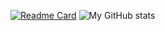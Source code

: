 [![Readme Card](https://github-readme-stats.vercel.app/api/pin/?username=anuraghazra&repo=github-readme-stats)](https://github.com/anuraghazra/github-readme-stats)
![My GitHub stats](https://github-readme-stats.vercel.app/api?username=essaJmahmood&show_icons=true&theme=onedark)
